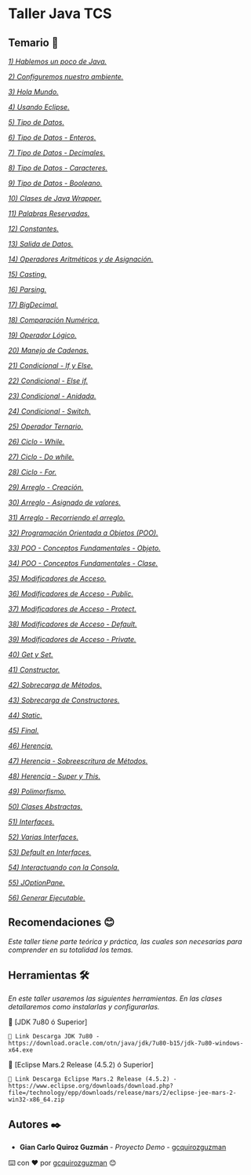 # Taller Java TCS

## Temario 🚀

_[1) Hablemos un poco de Java.](https://github.com/gcquirozguzman/java-tcs-202001/tree/HUPCJ00001)_ 

_[2) Configuremos nuestro ambiente.](https://github.com/gcquirozguzman/java-tcs-202001/tree/CNAAA00001)_ 

_[3) Hola Mundo.](https://github.com/gcquirozguzman/java-tcs-202001/tree/HMAAA00001)_ 

_[4) Usando Eclipse.](https://github.com/gcquirozguzman/java-tcs-202001/tree/UEAAA00001)_ 

_[5) Tipo de Datos.](https://github.com/gcquirozguzman/java-tcs-202001/tree/TDD0100001)_ 

_[6) Tipo de Datos - Enteros.](https://github.com/gcquirozguzman/java-tcs-202001/tree/TDDE100001)_ 

_[7) Tipo de Datos - Decimales.](https://github.com/gcquirozguzman/java-tcs-202001/tree/TDDD100001)_ 

_[8) Tipo de Datos - Caracteres.](https://github.com/gcquirozguzman/java-tcs-202001/tree/TDDC100001)_ 

_[9) Tipo de Datos - Booleano.](https://github.com/gcquirozguzman/java-tcs-202001/tree/TDDB100001)_ 

_[10) Clases de Java Wrapper.](https://github.com/gcquirozguzman/java-tcs-202001/tree/CDJW100001)_ 

_[11) Palabras Reservadas.](https://github.com/gcquirozguzman/java-tcs-202001/tree/PR00100001)_ 

_[12) Constantes.](https://github.com/gcquirozguzman/java-tcs-202001/tree/CST0100001)_ 

_[13) Salida de Datos.](https://github.com/gcquirozguzman/java-tcs-202001/tree/00001)_ 

_[14) Operadores Aritméticos y de Asignación.](https://github.com/gcquirozguzman/java-tcs-202001/tree/00001)_ 

_[15) Casting.](https://github.com/gcquirozguzman/java-tcs-202001/tree/00001)_ 

_[16) Parsing.](https://github.com/gcquirozguzman/java-tcs-202001/tree/00001)_ 

_[17) BigDecimal.](https://github.com/gcquirozguzman/java-tcs-202001/tree/00001)_ 

_[18) Comparación Numérica.](https://github.com/gcquirozguzman/java-tcs-202001/tree/00001)_ 

_[19) Operador Lógico.](https://github.com/gcquirozguzman/java-tcs-202001/tree/00001)_ 

_[20) Manejo de Cadenas.](https://github.com/gcquirozguzman/java-tcs-202001/tree/00001)_ 

_[21) Condicional - If y Else.](https://github.com/gcquirozguzman/java-tcs-202001/tree/00001)_ 

_[22) Condicional - Else if.](https://github.com/gcquirozguzman/java-tcs-202001/tree/00001)_ 

_[23) Condicional - Anidada.](https://github.com/gcquirozguzman/java-tcs-202001/tree/00001)_ 

_[24) Condicional - Switch.](https://github.com/gcquirozguzman/java-tcs-202001/tree/00001)_ 

_[25) Operador Ternario.](https://github.com/gcquirozguzman/java-tcs-202001/tree/00001)_ 

_[26) Ciclo - While.](https://github.com/gcquirozguzman/java-tcs-202001/tree/00001)_ 

_[27) Ciclo - Do while.](https://github.com/gcquirozguzman/java-tcs-202001/tree/00001)_ 

_[28) Ciclo - For.](https://github.com/gcquirozguzman/java-tcs-202001/tree/00001)_ 

_[29) Arreglo - Creación.](https://github.com/gcquirozguzman/java-tcs-202001/tree/00001)_ 

_[30) Arreglo - Asignado de valores.](https://github.com/gcquirozguzman/java-tcs-202001/tree/00001)_ 

_[31) Arreglo - Recorriendo el arreglo.](https://github.com/gcquirozguzman/java-tcs-202001/tree/00001)_ 

_[32) Programación Orientada a Objetos (POO).](https://github.com/gcquirozguzman/java-tcs-202001/tree/00001)_ 

_[33) POO - Conceptos Fundamentales - Objeto.](https://github.com/gcquirozguzman/java-tcs-202001/tree/00001)_ 

_[34) POO - Conceptos Fundamentales - Clase.](https://github.com/gcquirozguzman/java-tcs-202001/tree/00001)_ 

_[35) Modificadores de Acceso.](https://github.com/gcquirozguzman/java-tcs-202001/tree/00001)_ 

_[36) Modificadores de Acceso - Public.](https://github.com/gcquirozguzman/java-tcs-202001/tree/00001)_ 

_[37) Modificadores de Acceso - Protect.](https://github.com/gcquirozguzman/java-tcs-202001/tree/00001)_ 

_[38) Modificadores de Acceso - Default.](https://github.com/gcquirozguzman/java-tcs-202001/tree/00001)_ 

_[39) Modificadores de Acceso - Private.](https://github.com/gcquirozguzman/java-tcs-202001/tree/00001)_ 

_[40) Get y Set.](https://github.com/gcquirozguzman/java-tcs-202001/tree/00001)_ 

_[41) Constructor.](https://github.com/gcquirozguzman/java-tcs-202001/tree/00001)_ 

_[42) Sobrecarga de Métodos.](https://github.com/gcquirozguzman/java-tcs-202001/tree/00001)_ 

_[43) Sobrecarga de Constructores.](https://github.com/gcquirozguzman/java-tcs-202001/tree/00001)_ 

_[44) Static.](https://github.com/gcquirozguzman/java-tcs-202001/tree/00001)_ 

_[45) Final.](https://github.com/gcquirozguzman/java-tcs-202001/tree/00001)_ 

_[46) Herencia.](https://github.com/gcquirozguzman/java-tcs-202001/tree/00001)_ 

_[47) Herencia - Sobreescritura de Métodos.](https://github.com/gcquirozguzman/java-tcs-202001/tree/00001)_ 

_[48) Herencia - Super y This.](https://github.com/gcquirozguzman/java-tcs-202001/tree/00001)_ 

_[49) Polimorfismo.](https://github.com/gcquirozguzman/java-tcs-202001/tree/00001)_ 

_[50) Clases Abstractas.](https://github.com/gcquirozguzman/java-tcs-202001/tree/00001)_ 

_[51) Interfaces.](https://github.com/gcquirozguzman/java-tcs-202001/tree/00001)_ 

_[52) Varias Interfaces.](https://github.com/gcquirozguzman/java-tcs-202001/tree/00001)_ 

_[53) Default en Interfaces.](https://github.com/gcquirozguzman/java-tcs-202001/tree/00001)_ 

_[54) Interactuando con la Consola.](https://github.com/gcquirozguzman/java-tcs-202001/tree/00001)_ 

_[55) JOptionPane.](https://github.com/gcquirozguzman/java-tcs-202001/tree/00001)_ 

_[56) Generar Ejecutable.](https://github.com/gcquirozguzman/java-tcs-202001/tree/00001)_ 

## Recomendaciones 😊

_Este taller tiene parte teórica y práctica, las cuales son necesarias para comprender en su totalidad los temas._

## Herramientas 🛠️

_En este taller usaremos las siguientes herramientas. En las clases detallaremos como instalarlas y configurarlas._

🔧 [JDK 7u80 ó Superior]
```
📢 Link Descarga JDK 7u80 - https://download.oracle.com/otn/java/jdk/7u80-b15/jdk-7u80-windows-x64.exe
```
🔧 [Eclipse Mars.2 Release (4.5.2) ó Superior]
```
📢 Link Descarga Eclipse Mars.2 Release (4.5.2) - https://www.eclipse.org/downloads/download.php?file=/technology/epp/downloads/release/mars/2/eclipse-jee-mars-2-win32-x86_64.zip
```

## Autores ✒️

* **Gian Carlo Quiroz Guzmán** - *Proyecto Demo* - [gcquirozguzman](https://github.com/gcquirozguzman)

⌨️ con ❤️ por [gcquirozguzman](https://github.com/gcquirozguzman) 😊
